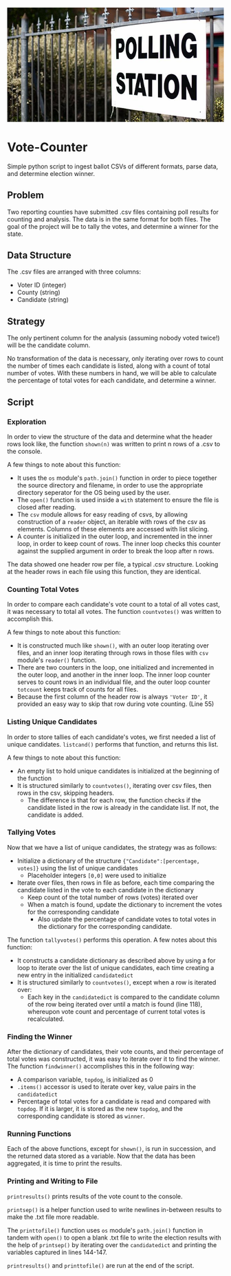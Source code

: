 ![Poll Image](images/Vote_counting.jpg)

# Vote-Counter
Simple python script to ingest ballot CSVs of different formats, parse data, and determine election winner.

## Problem
Two reporting counties have submitted .csv files containing poll results for counting and analysis. The data is in the same format for both files. The goal of the project will be to tally the votes, and determine a winner for the state.

## Data Structure
The .csv files are arranged with three columns:
* Voter ID (integer)
* County (string)
* Candidate (string)

## Strategy
The only pertinent column for the analysis (assuming nobody voted twice!) will be the candidate column.

No transformation of the data is necessary, only iterating over rows to count the number of times each candidate is listed, along with a count of total number of votes. With these numbers in hand, we will be able to calculate the percentage of total votes for each candidate, and determine a winner.

## Script
### Exploration
In order to view the structure of the data and determine what the header rows look like, the function `shown(n)` was written to print n rows of a .csv to the console.

A few things to note about this function:
* It uses the `os` module's `path.join()` function in order to piece together the source directory and filename, in order to use the appropriate directory seperator for the OS being used by the user.
* The `open()` function is used inside a `with` statement to ensure the file is closed after reading.
* The `csv` module allows for easy reading of csvs, by allowing construction of a `reader` object, an iterable with rows of the csv as elements. Columns of these elements are accessed with list slicing.
* A counter is initialized in the outer loop, and incremented in the inner loop, in order to keep count of rows. The inner loop checks this counter against the supplied argument in order to break the loop after n rows.

The data showed one header row per file, a typical .csv structure. Looking at the header rows in each file using this function, they are identical.

### Counting Total Votes
In order to compare each candidate's vote count to a total of all votes cast, it was necessary to total all votes. The function `countvotes()` was written to accomplish this.

A few things to note about this function:
* It is constructed much like `shown()`, with an outer loop iterating over files, and an inner loop iterating through rows in those files with `csv` module's `reader()` function.
* There are two counters in the loop, one initialized and incremented in the outer loop, and another in the inner loop. The inner loop counter serves to count rows in an individual file, and the outer loop counter `totcount` keeps track of counts for all files.
* Because the first column of the header row is always `'Voter ID'`, it provided an easy way to skip that row during vote counting. (Line 55)

### Listing Unique Candidates
In order to store tallies of each candidate's votes, we first needed a list of unique candidates. `listcand()` performs that function, and returns this list.

A few things to note about this function:
* An empty list to hold unique candidates is initialized at the beginning of the function
* It is structured similarly to `countvotes()`, iterating over csv files, then rows in the csv, skipping headers.
    * The difference is that for each row, the function checks if the candidate listed in the row is already in the candidate list. If not, the candidate is added.

### Tallying Votes
Now that we have a list of unique candidates, the strategy was as follows:
* Initialize a dictionary of the structure `{"Candidate":[percentage, votes]}` using the list of unique candidates
    * Placeholder integers `[0,0]` were used to initialize
* Iterate over files, then rows in file as before, each time comparing the candidate listed in the vote to each candidate in the dictionary
    * Keep count of the total number of rows (votes) iterated over
    * When a match is found, update the dictionary to increment the votes for the corresponding candidate
        * Also update the percentage of candidate votes to total votes in the dictionary for the corresponding candidate.

The function `tallyvotes()` performs this operation. A few notes about this function:
* It constructs a candidate dictionary as described above by using a for loop to iterate over the list of unique candidates, each time creating a new entry in the initialized `candidatedict`
* It is structured similarly to `countvotes()`, except when a row is iterated over:
    * Each key in the `candidatedict` is compared to the candidate column of the row being iterated over until a match is found (line 118), whereupon vote count and percentage of current total votes is recalculated.

### Finding the Winner
After the dictionary of candidates, their vote counts, and their percentage of total votes was constructed, it was easy to iterate over it to find the winner. The function `findwinner()` accomplishes this in the following way:
* A comparison variable, `topdog`, is initialized as 0
* `.items()` accessor is used to iterate over key, value pairs in the `candidatedict`
* Percentage of total votes for a candidate is read and compared with `topdog`. If it is larger, it is stored as the new `topdog`, and the corresponding candidate is stored as `winner`.

### Running Functions
Each of the above functions, except for `shown()`, is run in succession, and the returned data stored as a variable. Now that the data has been aggregated, it is time to print the results.

### Printing and Writing to File
`printresults()` prints results of the vote count to the console.

`printsep()` is a helper function used to write newlines in-between results to make the .txt file more readable.

The `printtofile()` function uses `os` module's `path.join()` function in tandem with `open()` to open a blank .txt file to write the election results with the help of `printsep()` by iterating over the `candidatedict` and printing the variables captured in lines 144-147.

`printresults()` and `printtofile()` are run at the end of the script.